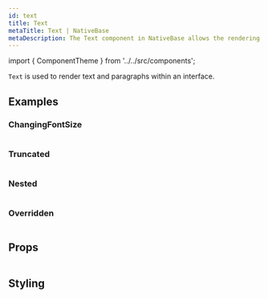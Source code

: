 ```yaml
---
id: text
title: Text
metaTitle: Text | NativeBase
metaDescription: The Text component in NativeBase allows the rendering of text and paragraphs within an interface. More on ChangingFontSize, Truncated, and Overridden text here.
---
```


import { ComponentTheme } from '../../src/components';

`Text` is used to render text and paragraphs within an interface.

## Examples

### ChangingFontSize

```ComponentSnackPlayer path=primitives,Text,ChangingFontSize.tsx

```

### Truncated

```ComponentSnackPlayer path=primitives,Text,Truncated.tsx

```

### Nested

```ComponentSnackPlayer path=primitives,Text,Nested.tsx

```

### Overridden

```ComponentSnackPlayer path=primitives,Text,Overriden.tsx

```

## Props

```ComponentPropTable path=primitives,Text,index.tsx showStylingProps=true

```

## Styling

<ComponentTheme name="text" />

